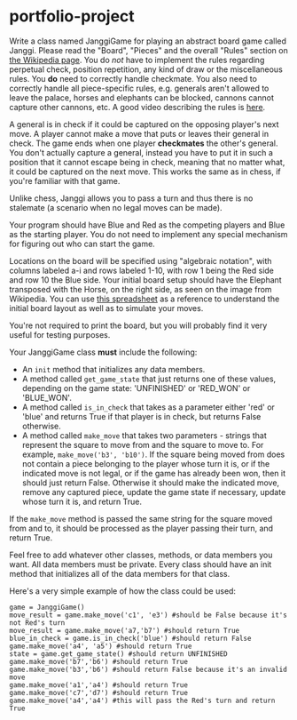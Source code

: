 # portfolio-project

Write a class named JanggiGame for playing an abstract board game called Janggi. Please read the "Board", "Pieces" and the overall "Rules" section on [the Wikipedia page](https://en.wikipedia.org/wiki/Janggi).  You do _not_ have to implement the rules regarding perpetual check, position repetition, any kind of draw or the miscellaneous rules. You **do** need to correctly handle checkmate. You also need to correctly handle all piece-specific rules, e.g. generals aren't allowed to leave the palace, horses and elephants can be blocked, cannons cannot capture other cannons, etc. A good video describing the rules is [here](https://www.youtube.com/watch?v=X5IJaPoQ0oQ).

A general is in check if it could be captured on the opposing player's next move. A player cannot make a move that puts or leaves their general in check. The game ends when one player **checkmates** the other's general.  You don't actually capture a general, instead you have to put it in such a position that it cannot escape being in check, meaning that no matter what, it could be captured on the next move.  This works the same as in chess, if you're familiar with that game.

Unlike chess, Janggi allows you to pass a turn and thus there is no stalemate (a scenario when no legal moves can be made).

Your program should have Blue and Red as the competing players and Blue as the starting player. You do not need to implement any special mechanism for figuring out who can start the game. 

Locations on the board will be specified using "algebraic notation", with columns labeled a-i and rows labeled 1-10, with row 1 being the Red side and row 10 the Blue side. Your initial board setup should have the Elephant transposed with the Horse, on the right side, as seen on the image from Wikipedia. You can use [this spreadsheet](https://docs.google.com/spreadsheets/d/1Lfl4IaSGqQaBYZmoD2wOrTVkXS2E7BP9v6N4p5sDPgM/edit?usp=sharing) as a reference to understand the initial board layout as well as to simulate your moves.

You're not required to print the board, but you will probably find it very useful for testing purposes.

Your JanggiGame class **must** include the following:
* An `init` method that initializes any data members.
* A method called `get_game_state` that just returns one of these values, depending on the game state: 'UNFINISHED' or 'RED_WON' or 'BLUE_WON'.
* A method called `is_in_check` that takes as a parameter either 'red' or 'blue' and returns True if that player is in check, but returns False otherwise.
* A method called `make_move` that takes two parameters - strings that represent the square to move from and the square to move to.  For example, `make_move('b3', 'b10')`.  If the square being moved from does not contain a piece belonging to the player whose turn it is, or if the indicated move is not legal, or if the game has already been won, then it should just return False.  Otherwise it should make the indicated move, remove any captured piece, update the game state if necessary, update whose turn it is, and return True.

If the `make_move` method is passed the same string for the square moved from and to, it should be processed as the player passing their turn, and return True.

Feel free to add whatever other classes, methods, or data members you want.  All data members must be private.  Every class should have an init method that initializes all of the data members for that class.

Here's a very simple example of how the class could be used:
```
game = JanggiGame()
move_result = game.make_move('c1', 'e3') #should be False because it's not Red's turn
move_result = game.make_move('a7,'b7') #should return True
blue_in_check = game.is_in_check('blue') #should return False
game.make_move('a4', 'a5') #should return True
state = game.get_game_state() #should return UNFINISHED
game.make_move('b7','b6') #should return True
game.make_move('b3','b6') #should return False because it's an invalid move
game.make_move('a1','a4') #should return True
game.make_move('c7','d7') #should return True
game.make_move('a4','a4') #this will pass the Red's turn and return True
```

